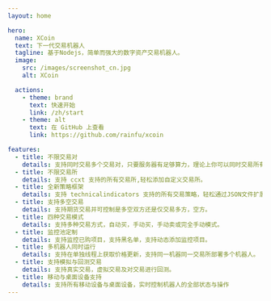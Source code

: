 ```yaml
---
layout: home

hero:
  name: XCoin
  text: 下一代交易机器人
  tagline: 基于Nodejs，简单而强大的数字资产交易机器人。
  image:
    src: /images/screenshot_cn.jpg
    alt: XCoin        

  actions:
    - theme: brand
      text: 快速开始
      link: /zh/start
    - theme: alt
      text: 在 GitHub 上查看
      link: https://github.com/rainfu/xcoin

features:
  - title: 不限交易对
    details: 支持同时交易多个交易对，只要服务器有足够算力，理论上你可以同时交易所有交易对。
  - title: 不限交易所
    details: 支持 ccxt 支持的所有交易所,轻松添加自定义交易所。
  - title: 全新策略框架
    details: 支持 technicalindicators 支持的所有交易策略，轻松通过JSON文件扩展新的策略。
  - title: 支持多空交易
    details: 支持期货交易并可控制是多空双方还是仅交易多方，空方。
  - title: 四种交易模式
    details: 支持多种交易方式，自动买，手动买，手动卖或完全手动模式。
  - title: 监控池定制
    details: 支持监控已购项目，支持黑名单，支持动态添加监控项目。
  - title: 多机器人同时运行
    details: 支持在单独线程上获取价格更新，支持同一机器同一交易所部署多个机器人。
  - title: 支持模拟与回测交易
    details: 支持真实交易，虚拟交易及对交易进行回测。
  - title: 移动与桌面设备支持
    details: 支持所有移动设备与桌面设备，实时控制机器人的全部状态与操作
---
```



